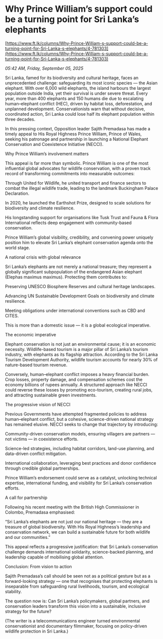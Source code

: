 # Why Prince William’s support could be a turning point for Sri Lanka’s elephants

[https://www.ft.lk/columns/Why-Prince-William-s-support-could-be-a-turning-point-for-Sri-Lanka-s-elephants/4-781303](https://www.ft.lk/columns/Why-Prince-William-s-support-could-be-a-turning-point-for-Sri-Lanka-s-elephants/4-781303)

*05:42 AM, Friday, September 05, 2025*

Sri Lanka, famed for its biodiversity and cultural heritage, faces an unprecedented challenge: safeguarding its most iconic species — the Asian elephant. With over 6,000 wild elephants, the island harbours the largest population outside India, yet their survival is under severe threat. Every year, more than 400 elephants and 150 humans die due to escalating human–elephant conflict (HEC), driven by habitat loss, deforestation, and unplanned development. Conservationists warn that without decisive, coordinated action, Sri Lanka could lose half its elephant population within three decades.

In this pressing context, Opposition leader Sajith Premadasa has made a timely appeal to His Royal Highness Prince William, Prince of Wales, seeking his patronage and partnership in launching a National Elephant Conservation and Coexistence Initiative (NECCI).

Why Prince William’s involvement matters

This appeal is far more than symbolic. Prince William is one of the most influential global advocates for wildlife conservation, with a proven track record of transforming commitments into measurable outcomes:

Through United for Wildlife, he united transport and finance sectors to combat the illegal wildlife trade, leading to the landmark Buckingham Palace Declaration.

In 2020, he launched the Earthshot Prize, designed to scale solutions for biodiversity and climate resilience.

His longstanding support for organisations like Tusk Trust and Fauna & Flora International reflects deep engagement with community-based conservation.

Prince William’s global visibility, credibility, and convening power uniquely position him to elevate Sri Lanka’s elephant conservation agenda onto the world stage.

A national crisis with global relevance

Sri Lanka’s elephants are not merely a national treasure; they represent a globally significant subpopulation of the endangered Asian elephant (Elephas maximus maximus). Protecting them contributes to:

Preserving UNESCO Biosphere Reserves and cultural heritage landscapes.

Advancing UN Sustainable Development Goals on biodiversity and climate resilience.

Meeting obligations under international conventions such as CBD and CITES.

This is more than a domestic issue — it is a global ecological imperative.

The economic imperative

Elephant conservation is not just an environmental cause; it is an economic necessity. Wildlife-based tourism is a major pillar of Sri Lanka’s tourism industry, with elephants as its flagship attraction. According to the Sri Lanka Tourism Development Authority, wildlife tourism accounts for nearly 30% of nature-based tourism revenue.

Conversely, human–elephant conflict imposes a heavy financial burden. Crop losses, property damage, and compensation schemes cost the economy billions of rupees annually. A structured approach like NECCI could reverse these losses by promoting eco-tourism, creating rural jobs, and attracting sustainable green investments.

The progressive vision of NECCI

Previous Governments have attempted fragmented policies to address human–elephant conflict, but a cohesive, science-driven national strategy has remained elusive. NECCI seeks to change that trajectory by introducing:

Community-driven conservation models, ensuring villagers are partners — not victims — in coexistence efforts.

Science-led strategies, including habitat corridors, land-use planning, and data-driven conflict mitigation.

International collaboration, leveraging best practices and donor confidence through credible global partnerships.

Prince William’s endorsement could serve as a catalyst, unlocking technical expertise, international funding, and visibility for Sri Lanka’s conservation efforts.

A call for partnership

Following his recent meeting with the British High Commissioner in Colombo, Premadasa emphasised:

“Sri Lanka’s elephants are not just our national heritage — they are a treasure of global biodiversity. With His Royal Highness’s leadership and conservation network, we can build a sustainable future for both wildlife and our communities.”

This appeal reflects a progressive justification: that Sri Lanka’s conservation challenge demands international solidarity, science-backed planning, and leadership capable of mobilising global attention.

Conclusion: From vision to action

Sajith Premadasa’s call should be seen not as a political gesture but as a forward-looking strategy — one that recognises that protecting elephants is inseparable from safeguarding rural livelihoods, tourism, and ecological stability.

The question now is: Can Sri Lanka’s policymakers, global partners, and conservation leaders transform this vision into a sustainable, inclusive strategy for the future?

(The writer is a telecommunications engineer turned environmental conservationist and documentary filmmaker, focusing on policy-driven wildlife protection in Sri Lanka.)

